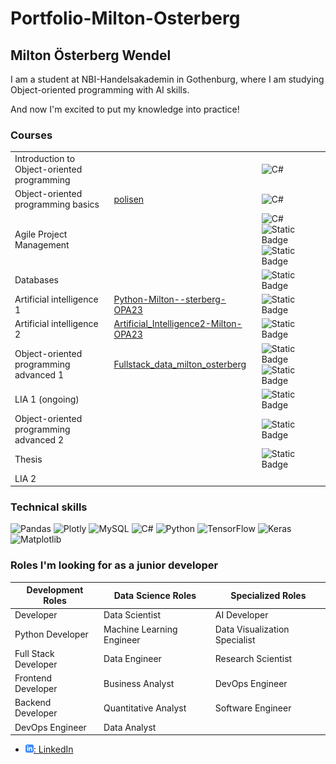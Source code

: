 # Portfolio-Milton-Osterberg


## Milton Österberg Wendel
I am a student at NBI-Handelsakademin in Gothenburg, where I am studying Object-oriented programming with AI skills. 

And now I'm excited to put my knowledge into practice!



### Courses
[c#_basics]:https://github.com/MiltonOberg/Polisen
[ai_1]: https://github.com/MiltonOberg/Python-Milton--sterberg-OPA23
[ai_2]: https://github.com/MiltonOberg/Artificial_Intelligence2-Milton-OPA23
[advanced_1]: https://github.com/MiltonOberg/Fullstack_data_milton_osterberg
<table>
    <tr>
        <td>Introduction to Object-oriented programming</td>
        <td></td>
        <td><img src="https://img.shields.io/badge/c%23-%23239120.svg?style=for-the-badge&logo=csharp&logoColor=white" alt="C#"></td>
    </tr>
    <tr>
        <td>Object-oriented programming basics</td>
        <td><a href="https://github.com/MiltonOberg/Polisen">polisen</a></td>
        <td><img src="https://img.shields.io/badge/c%23-%23239120.svg?style=for-the-badge&logo=csharp&logoColor=white" alt="C#"></td>
    </tr>
    <tr>
        <td>Agile Project Management</td>
        <td></td>
        <td><img alt="C#" src=https://img.shields.io/badge/c%23-%23239120.svg?style=for-the-badge&logo=csharp&logoColor=white>
        <img alt="Static Badge" src="https://img.shields.io/badge/SQL-lightgreen?style=for-the-badge&color=yellow">
        <img alt="Static Badge" src="https://img.shields.io/badge/HTML-lightgreen?style=for-the-badge&color=yellow"></td>
    </tr>
    <tr>
        <td>Databases</td>
        <td></td>
        <td><img alt="Static Badge" src="https://img.shields.io/badge/SQL-lightgreen?style=for-the-badge&color=yellow"></td>
    </tr>
    <tr>
        <td>Artificial intelligence 1</td>
        <td><a href= https://github.com/MiltonOberg/Python-Milton--sterberg-OPA23>Python-Milton--sterberg-OPA23</a></td>
        <td><img alt="Static Badge" src=https://img.shields.io/badge/python-3670A0?style=for-the-badge&logo=python&logoColor=ffdd54></td>
    </tr>
    <tr>
        <td>Artificial intelligence 2</td>
        <td><a href= https://github.com/MiltonOberg/Artificial_Intelligence2-Milton-OPA23>Artificial_Intelligence2-Milton-OPA23</a></td>
        <td><img alt="Static Badge" src=https://img.shields.io/badge/python-3670A0?style=for-the-badge&logo=python&logoColor=ffdd54></td>
    </tr>
    <tr>
        <td>Object-oriented programming advanced 1</td>
        <td><a href= https://github.com/MiltonOberg/Fullstack_data_milton_osterberg>Fullstack_data_milton_osterberg</a></td>
        <td><img alt="Static Badge" src=https://img.shields.io/badge/python-3670A0?style=for-the-badge&logo=python&logoColor=ffdd54>
        <img alt="Static Badge" src="https://img.shields.io/badge/SQL-lightgreen?style=for-the-badge&color=yellow"></td>
    </tr>
    <tr>
        <td>LIA 1 (ongoing)</td>
        <td></td>
        <td><img alt="Static Badge" src=https://img.shields.io/badge/python-3670A0?style=for-the-badge&logo=python&logoColor=ffdd54></td>
    </tr>
    <tr>
        <td>Object-oriented programming advanced 2</td>
        <td></td>
        <td><img alt="Static Badge" src=https://img.shields.io/badge/python-3670A0?style=for-the-badge&logo=python&logoColor=ffdd54></td>
    </tr>
    <tr>
        <td>Thesis</td>
        <td></td>
        <td><img alt="Static Badge" src=https://img.shields.io/badge/python-3670A0?style=for-the-badge&logo=python&logoColor=ffdd54></td>
    </tr>
    <tr>
        <td>LIA 2</td>
        <td></td>
        <td></td>
    </tr>
</table>


### Technical skills
![Pandas](https://img.shields.io/badge/pandas-%23150458.svg?style=for-the-badge&logo=pandas&logoColor=white)
![Plotly](https://img.shields.io/badge/Plotly-%233F4F75.svg?style=for-the-badge&logo=plotly&logoColor=white)
![MySQL](https://img.shields.io/badge/mysql-4479A1.svg?style=for-the-badge&logo=mysql&logoColor=white)
![C#](https://img.shields.io/badge/c%23-%23239120.svg?style=for-the-badge&logo=csharp&logoColor=white)
![Python](https://img.shields.io/badge/python-3670A0?style=for-the-badge&logo=python&logoColor=ffdd54)
![TensorFlow](https://img.shields.io/badge/TensorFlow-%23FF6F00.svg?style=for-the-badge&logo=TensorFlow&logoColor=white)
![Keras](https://img.shields.io/badge/Keras-%23D00000.svg?style=for-the-badge&logo=Keras&logoColor=white)
![Matplotlib](https://img.shields.io/badge/Matplotlib-%23ffffff.svg?style=for-the-badge&logo=Matplotlib&logoColor=black)

### Roles I'm looking for as a junior developer
 
<table>
    <thead>
        <th>Development Roles</th>
        <th>Data Science Roles</th>
        <th>Specialized Roles</th>
    </thead>
    <tbody>
        <tr>
            <td>Developer</td>
            <td>Data Scientist</td>
            <td>AI Developer</td>
        </tr>
        <tr>
            <td>Python Developer</td>
            <td>Machine Learning Engineer</td>
            <td>Data Visualization Specialist</td>
        </tr>
        <tr>
            <td>Full Stack Developer</td>
            <td>Data Engineer</td>
            <td>Research Scientist</td>
        </tr>
        <tr>
            <td>Frontend Developer</td>
            <td>Business Analyst</td>
            <td>DevOps Engineer</td>
        </tr>
        <tr>
            <td>Backend Developer</td>
            <td>Quantitative Analyst</td>
            <td>Software Engineer</td>
        </tr>
        <tr>
            <td>DevOps Engineer</td>
            <td>Data Analyst</td>
        </tr>
    </tbody>
</table>


- [![linkedIn icon](assets/linkedIn-icon.png): LinkedIn][linkedin]

[linkedin]: https://www.linkedin.com/in/milton-%C3%B6sterberg-wendel-892759299/